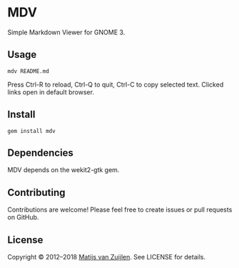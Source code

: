 # MDV

Simple Markdown Viewer for GNOME 3.

## Usage

    mdv README.md

Press Ctrl-R to reload, Ctrl-Q to quit, Ctrl-C to copy selected text. Clicked
links open in default browser.

## Install

    gem install mdv

## Dependencies

MDV depends on the wekit2-gtk gem.

## Contributing

Contributions are welcome! Please feel free to create issues or pull requests
on GitHub.

## License

Copyright &copy; 2012&ndash;2018 [Matijs van Zuijlen](http://www.matijs.net).
See LICENSE for details.
